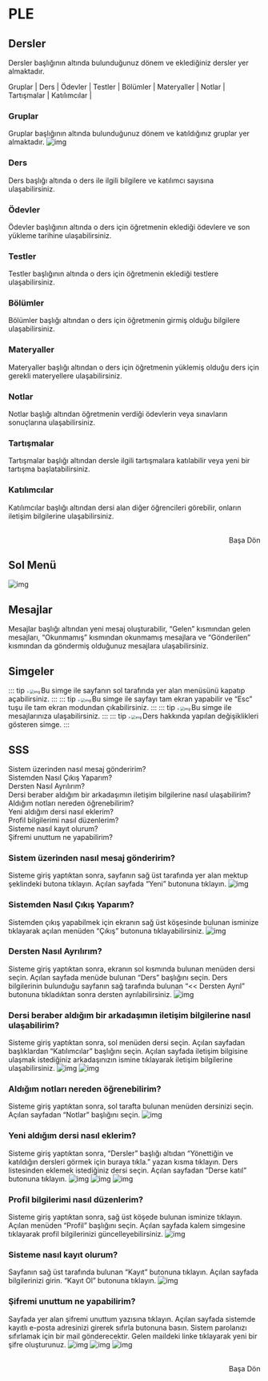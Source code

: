 # PLE

## Dersler
Dersler başlığının altında bulunduğunuz dönem ve eklediğiniz dersler yer almaktadır.

<router-link to="#gruplar">Gruplar</router-link> |
<router-link to="#ders">Ders</router-link> |
<router-link to="#odevler">Ödevler</router-link> |
<router-link to="#testler">Testler</router-link> |
<router-link to="#bolumler">Bölümler</router-link> |
<router-link to="#materyaller">Materyaller</router-link> |
<router-link to="#notlar">Notlar</router-link> |
<router-link to="#tartismalar">Tartışmalar</router-link> |
<router-link to="#katilimcilar">Katılımcılar</router-link> |

### Gruplar
Gruplar başlığının altında bulunduğunuz dönem ve katıldığınız gruplar yer almaktadır.
![img](./public/Gruplar.png)

### Ders
Ders başlığı altında o ders ile ilgili bilgilere ve katılımcı sayısına ulaşabilirsiniz.

### Ödevler
Ödevler başlığının altında o ders için öğretmenin eklediği ödevlere ve son yükleme tarihine ulaşabilirsiniz.

### Testler
Testler başlığının altında o ders için öğretmenin eklediği testlere ulaşabilirsiniz.

### Bölümler
Bölümler başlığı altından o ders için öğretmenin girmiş olduğu bilgilere ulaşabilirsiniz.

### Materyaller
Materyaller başlığı altından o ders için öğretmenin yüklemiş olduğu ders için gerekli materyellere ulaşabilirsiniz.

### Notlar
Notlar başlığı altından öğretmenin verdiği ödevlerin veya sınavların sonuçlarına ulaşabilirsiniz.

### Tartışmalar
Tartışmalar başlığı altından dersle ilgili tartışmalara katılabilir veya yeni bir tartışma başlatabilirsiniz.

### Katılımcılar
Katılımcılar başlığı altından dersi alan diğer öğrencileri görebilir, onların iletişim bilgilerine ulaşabilirsiniz.

<br><router-link to="#ple" style="float: right;">Başa Dön</router-link><br>

 ## Sol Menü
![img](./public/SolMenu.png)


## Mesajlar
Mesajlar başlığı altından yeni mesaj oluşturabilir, “Gelen” kısmından gelen mesajları, “Okunmamış” kısmından okunmamış mesajlara ve “Gönderilen” kısmından da göndermiş olduğunuz mesajlara ulaşabilirsiniz.

## Simgeler

::: tip
<span style="zoom: .5;">>
![img](./public/icon-1.png)
</span>
Bu simge ile sayfanın sol tarafında yer alan menüsünü kapatıp açabilirsiniz.
:::
::: tip
<span style="zoom: .5;">>
![img](./public/icon-2.png)
</span>
Bu simge ile sayfayı tam ekran yapabilir ve “Esc” tuşu ile tam ekran modundan çıkabilirsiniz.
:::
::: tip
<span style="zoom: .5;">>
![img](./public/icon-3.png)
</span>
Bu simge ile mesajlarınıza ulaşabilirsiniz.
:::
::: tip
<span style="zoom: .5;">>
![img](./public/icon-4.png)
</span>
Ders hakkında yapılan değişiklikleri gösteren simge.
:::

## SSS
<router-link to="#sistem-uzerinden-nasil-mesaj-gonderirim">Sistem üzerinden nasıl mesaj gönderirim?</router-link> <br>
<router-link to="#sistemden-nasil-cikis-yaparim">Sistemden Nasıl Çıkış Yaparım?</router-link> <br>
<router-link to="#dersten-nasil-ayrilirim">Dersten Nasıl Ayrılırım?</router-link> <br>
<router-link to="#dersi-beraber-aldigim-bir-arkadasimin-iletisim-bilgilerine-nasil-ulasabilirim">Dersi beraber aldığım bir arkadaşımın iletişim bilgilerine nasıl ulaşabilirim?</router-link> <br>
<router-link to="#aldigim-notlari-nereden-ogrenebilirim">Aldığım notları nereden öğrenebilirim?</router-link> <br>
<router-link to="#yeni-aldigim-dersi-nasil-eklerim">Yeni aldığım dersi nasıl eklerim?</router-link> <br>
<router-link to="#profil-bilgilerimi-nasil-duzenlerim">Profil bilgilerimi nasıl düzenlerim?</router-link> <br>
<router-link to="#sisteme-nasil-kayit-olurum">Sisteme nasıl kayıt olurum?</router-link> <br>
<router-link to="#sifremi-unuttum-ne-yapabilirim">Şifremi unuttum ne yapabilirim?</router-link> <br>

### Sistem üzerinden nasıl mesaj gönderirim?
Sisteme giriş yaptıktan sonra, sayfanın sağ üst tarafında yer alan mektup şeklindeki butona tıklayın. Açılan sayfada “Yeni” butonuna tıklayın.
![img](./public/SSS1.png)

###  Sistemden Nasıl Çıkış Yaparım?
Sistemden çıkış yapabilmek için ekranın sağ üst köşesinde bulunan isminize tıklayarak açılan menüden “Çıkış” butonuna tıklayabilirsiniz.
![img](./public/SSS2.png)

### Dersten Nasıl Ayrılırım?
Sisteme giriş yaptıktan sonra, ekranın sol kısmında bulunan menüden dersi seçin. Açılan sayfada menüde bulunan “Ders” başlığını seçin. Ders bilgilerinin bulunduğu sayfanın sağ tarafında bulunan “<< Dersten Ayrıl”  butonuna tıkladıktan sonra dersten ayrılabilirsiniz.
![img](./public/SSS3.png)

### Dersi beraber aldığım bir arkadaşımın iletişim bilgilerine nasıl ulaşabilirim?
Sisteme giriş yaptıktan sonra, sol menüden dersi seçin. Açılan sayfadan başlıklardan “Katılımcılar” başlığını seçin. Açılan sayfada iletişim bilgisine ulaşmak istediğiniz arkadaşınızın ismine tıklayarak iletişim bilgilerine ulaşabilirsiniz.
![img](./public/SSS4.png)
![img](./public/SSS5.png)

### Aldığım notları nereden öğrenebilirim?
Sisteme giriş yaptıktan sonra, sol tarafta bulunan menüden dersinizi seçin. Açılan sayfadan “Notlar” başlığını seçin.
![img](./public/SSS6.png)

### Yeni aldığım dersi nasıl eklerim?
Sisteme giriş yaptıktan sonra, “Dersler” başlığı altıdan “Yönettiğin ve katıldığın dersleri görmek için buraya tıkla.” yazan kısma tıklayın. Ders listesinden eklemek istediğiniz dersi seçin. Açılan sayfadan “Derse katıl” butonuna tıklayın.
![img](./public/SSS7.png)
![img](./public/SSS8.png)
![img](./public/SSS9.png)

### Profil bilgilerimi nasıl düzenlerim?
Sisteme giriş yaptıktan sonra, sağ üst köşede bulunan isminize tıklayın. Açılan menüden “Profil” başlığını seçin. Açılan sayfada kalem simgesine tıklayarak profil bilgilerinizi güncelleyebilirsiniz.
![img](./public/SSS10.png)

### Sisteme nasıl kayıt olurum?
Sayfanın sağ üst tarafında bulunan “Kayıt” butonuna tıklayın. Açılan sayfada bilgilerinizi girin. “Kayıt Ol” butonuna tıklayın.
![img](./public/SSS11.png)

### Şifremi unuttum ne yapabilirim?
Sayfada yer alan şifremi unuttum yazısına tıklayın. Açılan sayfada sistemde kayıtlı e-posta adresinizi girerek sıfırla butonuna basın. Sistem parolanızı sıfırlamak için bir mail gönderecektir. Gelen maildeki linke tıklayarak yeni bir şifre oluşturunuz.
![img](./public/SSS12.png)
![img](./public/SSS13.png)
![img](./public/SSS14.png)

<br><router-link to="#ple" style="float: right;">Başa Dön</router-link><br>